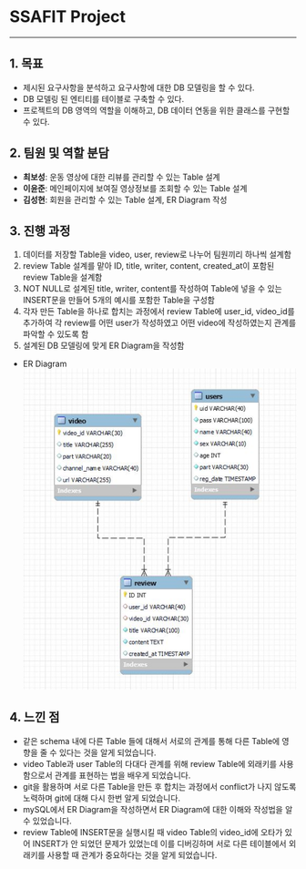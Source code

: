 # SSAFIT Project
----------
## 1. 목표
- 제시된 요구사항을 분석하고 요구사항에 대한 DB 모델링을 할 수 있다.
- DB 모델링 된 엔티티를 테이블로 구축할 수 있다.
- 프로젝트의 DB 영역의 역할을 이해하고, DB 데이터 연동을 위한 클래스를 구현할 수
있다.

## 2. 팀원 및 역할 분담
- **최보성**: 운동 영상에 대한 리뷰를 관리할 수 있는 Table 설계
- **이윤준**: 메인페이지에 보여질 영상정보를 조회할 수 있는 Table 설계
- **김성현**: 회원을 관리할 수 있는 Table 설계, ER Diagram 작성

## 3. 진행 과정
1. 데이터를 저장할 Table을 video, user, review로 나누어 팀원끼리 하나씩 설계함
2. review Table 설계를 맡아 ID, title, writer, content, created_at이 포함된 review Table을 설계함
3. NOT NULL로 설계된 title, writer, content를 작성하여 Table에 넣을 수 있는 INSERT문을 만들어 5개의 예시를 포함한 Table을 구성함
4. 각자 만든 Table을 하나로 합치는 과정에서 review Table에 user_id, video_id를 추가하여 각 review를 어떤 user가 작성하였고 어떤 video에 작성하였는지 관계를 파악할 수 있도록 함
5. 설계된 DB 모델링에 맞게 ER Diagram을 작성함
- ER Diagram <br>
![ER Diagram](./img/ER_Diagram.JPG)

## 4. 느낀 점
- 같은 schema 내에 다른 Table 들에 대해서 서로의 관계를 통해 다른 Table에 영향을 줄 수 있다는 것을 알게 되었습니다.
- video Table과 user Table의 다대다 관계를 위해 review Table에 외래키를 사용함으로서 관계를 표현하는 법을 배우게 되었습니다.
- git을 활용하며 서로 다른 Table을 만든 후 합치는 과정에서 conflict가 나지 않도록 노력하며 git에 대해 다시 한번 알게 되었습니다.
- mySQL에서 ER Diagram을 작성하면서 ER Diagram에 대한 이해와 작성법을 알 수 있었습니다.
- review Table에 INSERT문을 실행시킬 때 video Table의 video_id에 오타가 있어 INSERT가 안 되었던 문제가 있었는데 이를 디버깅하며 서로 다른 테이블에서 외래키를 사용할 때 관계가 중요하다는 것을 알게 되었습니다.